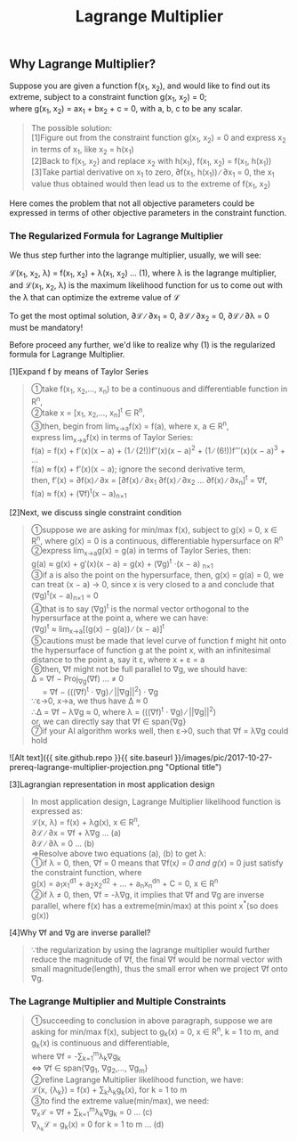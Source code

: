 ﻿---
layout: post
title: Lagrange Multiplier
---

## Why Lagrange Multiplier?
Suppose you are given a function f(x<sub>1</sub>, x<sub>2</sub>), and would like to find out its extreme, subject to a constraint function g(x<sub>1</sub>, x<sub>2</sub>) = 0;  
where g(x<sub>1</sub>, x<sub>2</sub>) = ax<sub>1</sub> + bx<sub>2</sub> + c = 0, with a, b, c to be any scalar.

>The possible solution:  
[1]Figure out from the constraint function g(x<sub>1</sub>, x<sub>2</sub>) = 0 and express x<sub>2</sub> in terms of x<sub>1</sub>, like x<sub>2</sub> = h(x<sub>1</sub>)  
[2]Back to f(x<sub>1</sub>, x<sub>2</sub>) and replace x<sub>2</sub> with h(x<sub>1</sub>), f(x<sub>1</sub>, x<sub>2</sub>) = f(x<sub>1</sub>, h(x<sub>1</sub>))  
[3]Take partial derivative on x<sub>1</sub> to zero, &part;f(x<sub>1</sub>, h(x<sub>1</sub>)) ∕ &part;x<sub>1</sub> = 0, the x<sub>1</sub> value thus obtained would then lead us to the extreme of f(x<sub>1</sub>, x<sub>2</sub>)  

Here comes the problem that not all objective parameters could be expressed in terms of other objective parameters in the constraint function.  

### The Regularized Formula for Lagrange Multiplier
We thus step further into the lagrange multiplier, usually, we will see:

<p class="message">
&#8466;(x<sub>1</sub>, x<sub>2</sub>, λ) = f(x<sub>1</sub>, x<sub>2</sub>) + λ(x<sub>1</sub>, x<sub>2</sub>) ... (1),  
where λ is the lagrange multiplier, and &#8466;(x<sub>1</sub>, x<sub>2</sub>, λ) is the maximum likelihood function for us to come out with the λ that can optimize the extreme value of &#8466;
</p>

To get the most optimal solution, &part;&#8466; ∕ &part;x<sub>1</sub> = 0, &part;&#8466; ∕ &part;x<sub>2</sub> = 0, &part;&#8466; ∕ &part;λ = 0 must be mandatory!

Before proceed any further, we'd like to realize why (1) is the regularized formula for Lagrange Multiplier.  

[1]Expand f by means of Taylor Series
>&#10112;take f(x<sub>1</sub>, x<sub>2</sub>,..., x<sub>n</sub>) to be a continuous and differentiable function in R<sup>n</sup>,  
&#10113;take x = [x<sub>1</sub>, x<sub>2</sub>,..., x<sub>n</sub>]<sup>t</sup> &isin; R<sup>n</sup>,  
&#10114;then, begin from lim<sub>x&rarr;a</sub>f(x) = f(a), where x, a &isin; R<sup>n</sup>,  
express lim<sub>x&rarr;a</sub>f(x) in terms of Taylor Series:  
f(a) = f(x) + f&prime;(x)(x − a) + (1 ∕ (2!))f&Prime;(x)(x − a)<sup>2</sup> + (1 ∕ (6!))f&prime;&Prime;(x)(x − a)<sup>3</sup> + ...  
f(a) &asymp; f(x) + f&prime;(x)(x − a); ignore the second derivative term,  
then, f&prime;(x) = &part;f(x) ∕ &part;x = [&part;f(x) ∕ &part;x<sub>1</sub> &part;f(x) ∕ &part;x<sub>2</sub> ... &part;f(x) ∕ &part;x<sub>n</sub>]<sup>t</sup> = &nabla;f,  
f(a) &asymp; f(x) + (&nabla;f)<sup>t</sup>(x − a)<sub>n×1</sub>  

[2]Next, we discuss single constraint condition
>&#10112;suppose we are asking for min/max f(x), subject to g(x) = 0, x &isin; R<sup>n</sup>,  where g(x) = 0 is a continuous, differentiable hypersurface on R<sup>n</sup>  
&#10113;express lim<sub>x&rarr;a</sub>g(x) = g(a) in terms of Taylor Series, then:  
g(a) &asymp; g(x) + g&prime;(x)(x − a) = g(x) + (&nabla;g)<sup>t</sup> &sdot;(x − a) <sub>n×1</sub>  
&#10114;if a is also the point on the hypersurface, then, g(x) = g(a) = 0, we can treat (x − a) &rarr; 0, since x is very closed to a and conclude that (&nabla;g)<sup>t</sup>(x − a)<sub>n×1</sub> = 0  
&#10115;that is to say (&nabla;g)<sup>t</sup> is the normal vector orthogonal to the hypersurface at the point a, where we can have:  
(&nabla;g)<sup>t</sup> &asymp; lim<sub>x&rarr;a</sub>[(g(x) − g(a)) ∕ (x − a)]<sup>t</sup>  
&#10116;cautions must be made that level curve of function f might hit onto the hypersurface of function g at the point x, with an infinitesimal distance to the point a, say it &epsilon;, where x + &epsilon; = a  
&#10117;then, &nabla;f might not be full parallel to &nabla;g, we should have:  
&Delta; = &nabla;f − Proj<sub>&nabla;g</sub>(&nabla;f) ... &ne; 0  
&#160;&#160;&#160;&#160; = &nabla;f − (((&nabla;f)<sup>t</sup> &sdot; &nabla;g) ∕ ||&nabla;g||<sup>2</sup>) &sdot; &nabla;g  
∵&epsilon;&rarr;0, x&rarr;a, we thus have &Delta; &asymp; 0  
&there4;&Delta; = &nabla;f − λ&nabla;g &asymp; 0, where λ = (((&nabla;f)<sup>t</sup> &sdot; &nabla;g) ∕ ||&nabla;g||<sup>2</sup>)  
or, we can directly say that &nabla;f &isin; span{&nabla;g}  
&#10118;if your AI algorithm works well, then &epsilon;&rarr;0, such that &nabla;f = λ&nabla;g could hold  

![Alt text]({{ site.github.repo }}{{ site.baseurl }}/images/pic/2017-10-27-prereq-lagrange-multiplier-projection.png "Optional title")

[3]Lagrangian representation in most application design
>In most application design, Lagrange Multiplier likelihood function is expressed as:  
&#8466;(x, λ) = f(x) + λg(x), x &isin; R<sup>n</sup>,  
&part;&#8466; ∕ &part;x = &nabla;f + λ&nabla;g ... (a)  
&part;&#8466; ∕ &part;λ = 0 ... (b)  
=>Resolve above two equations (a), (b) to get λ:  
&#10112;if λ = 0, then, &nabla;f = 0 means that &nabla;f(x<sup>*</sup>) = 0 and g(x<sup>*</sup>) = 0 just satisfy the constraint function, where  
g(x) = a<sub>1</sub>x<sub>1</sub><sup>d1</sup> + a<sub>2</sub>x<sub>2</sub><sup>d2</sup> + ... + a<sub>n</sub>x<sub>n</sub><sup>dn</sup> + C = 0, x &isin; R<sup>n</sup>  
&#10113;if λ &ne; 0, then, &nabla;f = -λ&nabla;g, it implies that &nabla;f and &nabla;g are inverse parallel, where f(x) has a extreme(min/max) at this point x<sup>*</sup>(so does g(x))  

[4]Why &nabla;f and &nabla;g are inverse parallel?
>∵the regularization by using the lagrange multiplier would further reduce the magnitude of &nabla;f, the final &nabla;f would be normal vector with small magnitude(length), thus the small error when we project &nabla;f onto &nabla;g.

### The Lagrange Multiplier and Multiple Constraints
>&#10112;succeeding to conclusion in above paragraph, suppose we are asking for min/max f(x), subject to g<sub>k</sub>(x) = 0, x &isin; R<sup>n</sup>,  k = 1 to m, and g<sub>k</sub>(x) is continuous and differentiable,  
where &nabla;f = -&sum;<sub>k=1</sub><sup>m</sup>λ<sub>k</sub>&nabla;g<sub>k</sub>  
&hArr; &nabla;f &isin; span{&nabla;g<sub>1</sub>, &nabla;g<sub>2</sub>,..., &nabla;g<sub>m</sub>}  
&#10113;refine Lagrange Multiplier likelihood function, we have:  
&#8466;(x, {λ<sub>k</sub>}) = f(x) + &sum;<sub>k</sub>λ<sub>k</sub>g<sub>k</sub>(x), for k = 1 to m  
&#10114;to find the extreme value(min/max), we need:  
&nabla;<sub>x</sub>&#8466; = &nabla;f + &sum;<sub>k=1</sub><sup>m</sup>λ<sub>k</sub>&nabla;g<sub>k</sub> = 0 ... (c)  
&nabla;<sub>λ<sub>k</sub></sub>&#8466; = g<sub>k</sub>(x) = 0 for k = 1 to m ... (d)  